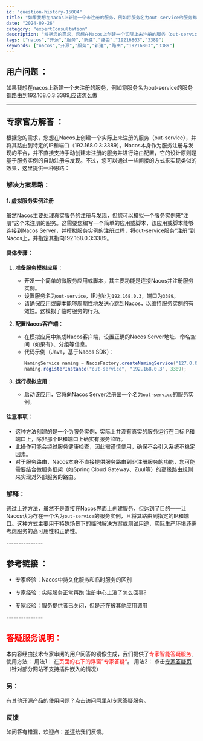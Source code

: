 ```yaml
---
id: "question-history-15004"
title: "如果我想在nacos上新建一个未注册的服务，例如将服务名为out-service的服务都路由到192.16"
date: "2024-09-26"
category: "expertConsultation"
description: "根据您的需求，您想在Nacos上创建一个实际上未注册的服务（out-service），并将其路由到特定的IP和端口（192.168.0.3:3389）。Nacos本身作为服务注册与发现的平台，并不直接支持手动创建未注册的服务并进行路由配置，它的设计原则是基于服务实例的自动注册与发现。不过，您可以通过"
tags: ["nacos","开源","服务","新建","路由","19216803","3389"]
keywords: ["nacos","开源","服务","新建","路由","19216803","3389"]
---
```


## 用户问题 ： 
 如果我想在nacos上新建一个未注册的服务，例如将服务名为out-service的服务都路由到192.168.0.3:3389,应该怎么做  

---------------
## 专家官方解答 ：

根据您的需求，您想在Nacos上创建一个实际上未注册的服务（out-service），并将其路由到特定的IP和端口（192.168.0.3:3389）。Nacos本身作为服务注册与发现的平台，并不直接支持手动创建未注册的服务并进行路由配置，它的设计原则是基于服务实例的自动注册与发现。不过，您可以通过一些间接的方式来实现类似的效果，这里提供一种思路：

### 解决方案思路：

#### 1. **虚拟服务实例注册**

虽然Nacos主要处理真实服务的注册与发现，但您可以模拟一个服务实例来“注册”这个未注册的服务。这需要您编写一个简单的应用或脚本，该应用或脚本能够连接到Nacos Server，并模拟服务实例的注册过程，将out-service服务“注册”到Nacos上，并指定其指向192.168.0.3:3389。

#### 具体步骤：

1. **准备服务模拟应用**：
   - 开发一个简单的微服务应用或脚本，其主要功能是连接Nacos并注册服务实例。
   - 设置服务名为`out-service`，IP地址为`192.168.0.3`，端口为`3389`。
   - 请确保应用或脚本能够周期性地发送心跳到Nacos，以维持服务实例的有效性。这模拟了临时服务的行为。

2. **配置Nacos客户端**：
   - 在模拟应用中集成Nacos客户端，设置正确的Nacos Server地址、命名空间（如果有）、分组等信息。
   - 代码示例（Java，基于Nacos SDK）：
     ```java
     NamingService naming = NacosFactory.createNamingService("127.0.0.1:8848");
     naming.registerInstance("out-service", "192.168.0.3", 3389);
     ```

3. **运行模拟应用**：
   - 启动该应用，它将向Nacos Server注册出一个名为`out-service`的服务实例。

#### 注意事项：

- 这种方法创建的是一个伪服务实例，实际上并没有真实的服务运行在目标IP和端口上，除非那个IP和端口上确实有服务监听。
- 此操作可能会绕过服务健康检查，因此需谨慎使用，确保不会引入系统不稳定因素。
- 对于服务路由，Nacos本身不直接提供服务路由到非注册服务的功能，您可能需要结合微服务框架（如Spring Cloud Gateway、Zuul等）的高级路由规则来实现对外部服务的路由。

### 解释：

通过上述方法，虽然不是直接在Nacos界面上创建服务，但达到了目的——让Nacos认为存在一个名为`out-service`的服务实例，且将其路由到指定的IP和端口。这种方式主要用于特殊场景下的临时解决方案或测试用途，实际生产环境还需考虑服务的高可用性和正确性。


<font color="#949494">---------------</font> 


## 参考链接 ：

* 专家经验：Nacos中持久化服务和临时服务的区别 
 
 * 专家经验：实际服务正常再跑 注册中心上没了怎么回事? 
 
 * 专家经验：服务提供者已关闭，但是还在被其他应用调用 


 <font color="#949494">---------------</font> 
 


## <font color="#FF0000">答疑服务说明：</font> 

本内容经由技术专家审阅的用户问答的镜像生成，我们提供了<font color="#FF0000">专家智能答疑服务</font>,使用方法：
用法1： 在<font color="#FF0000">页面的右下的浮窗”专家答疑“</font>。
用法2： 点击[专家答疑页](https://answer.opensource.alibaba.com/docs/intro)（针对部分网站不支持插件嵌入的情况）
### 另：


有其他开源产品的使用问题？[点击访问阿里AI专家答疑服务](https://answer.opensource.alibaba.com/docs/intro)。
### 反馈
如问答有错漏，欢迎点：[差评](https://ai.nacos.io/user/feedbackByEnhancerGradePOJOID?enhancerGradePOJOId=15057)给我们反馈。
